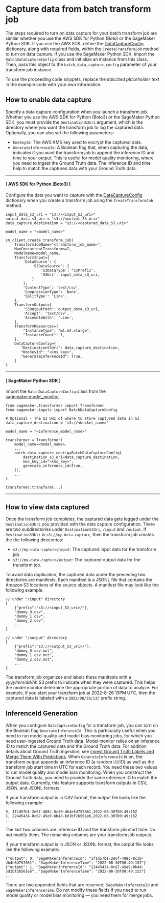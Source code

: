 # Capture data from batch transform job<a name="model-monitor-data-capture-batch"></a>

The steps required to turn on data capture for your batch transform job are similar whether you use the AWS SDK for Python \(Boto\) or the SageMaker Python SDK\. If you use the AWS SDK, define the [DataCaptureConfig](https://docs.aws.amazon.com/sagemaker/latest/APIReference/API_DataCaptureConfig.html) dictionary, along with required fields, within the `CreateTransformJob` method to turn on data capture\. If you use the SageMaker Python SDK, import the `BatchDataCaptureConfig` class and initialize an instance from this class\. Then, pass this object to the `batch_data_capture_config` parameter of your transform job instance\.

To use the proceeding code snippets, replace the *italicized placeholder text* in the example code with your own information\.

## How to enable data capture<a name="data-capture-batch-enable"></a>

Specify a data capture configuration when you launch a transform job\. Whether you use the AWS SDK for Python \(Boto3\) or the SageMaker Python SDK, you must provide the `DestinationS3Uri` argument, which is the directory where you want the transform job to log the captured data\. Optionally, you can also set the following parameters:
+ `KmsKeyId`: The AWS KMS key used to encrypt the captured data\.
+ `GenerateInferenceId`: A Boolean flag that, when capturing the data, indicates if you want the transform job to append the inference ID and time to your output\. This is useful for model quality monitoring, where you need to ingest the Ground Truth data\. The inference ID and time help to match the captured data with your Ground Truth data\.

------
#### [ AWS SDK for Python \(Boto3\) ]

Configure the data you want to capture with the [DataCaptureConfig](https://docs.aws.amazon.com/sagemaker/latest/APIReference/API_DataCaptureConfig.html) dictionary when you create a transform job using the `CreateTransformJob` method\.

```
input_data_s3_uri = "s3://<input_S3_uri>"
output_data_s3_uri = "s3://<output_S3_uri>"
data_capture_destination = "s3://<captured_data_S3_uri>"

model_name = "<model_name>"

sm_client.create_transform_job(
    TransformJobName="<transform_job_name>",
    MaxConcurrentTransforms=2,
    ModelName=model_name,
    TransformInput={
        'DataSource': {
            'S3DataSource': {
                'S3DataType': "S3Prefix",
                'S3Uri': input_data_s3_uri,
            }
        },
        'ContentType': 'text/csv',
        'CompressionType': 'None',
        'SplitType': 'Line',
    },
    TransformOutput={
        'S3OutputPath': output_data_s3_uri,
        'Accept': 'text/csv',
        'AssembleWith': 'Line',
    },
    TransformResources={
        "InstanceType": "ml.m4.xlarge",
        "InstanceCount": 1,
    },
    DataCaptureConfig={
       "DestinationS3Uri": data_capture_destination,
       "KmsKeyId": "<kms_key>",
       "GenerateInferenceId": True,
    }
)
```

------
#### [ SageMaker Python SDK ]

Import the `BatchDataCaptureConfig` class from the [sagemaker\.model\_monitor](https://sagemaker.readthedocs.io/en/stable/api/inference/model_monitor.html)\.

```
from sagemaker.transformer import Transformer
from sagemaker.inputs import BatchDataCaptureConfig

# Optional - The S3 URI of where to store captured data in S3
data_capture_destination = 's3://<bucket_name>'

model_name = "<inference_model_name>"

transformer = Transformer(
    model_name=<model_name>,
    ...
    batch_data_capture_config=BatchDataCaptureConfig(
        destination_s3_uri=data_capture_destination,
        kms_key_id="<kms_key>",
        generate_inference_id=True,
    )),
    ...
)

transformer.transform(...)
```

------

## How to view data captured<a name="data-capture-batch-view"></a>

Once the transform job completes, the captured data gets logged under the `DestinationS3Uri` you provided with the data capture configuration\. There are two subdirectories under `DestinationS3Uri`, `/input` and `/output`\. If `DestinationS3Uri` is `s3://my-data-capture`, then the transform job creates the the following directories:
+ `s3://my-data-capture/input`: The captured input data for the transform job\.
+ `s3://my-data-capture/output`: The captured output data for the transform job\.

To avoid data duplication, the captured data under the preceding two directories are manifests\. Each manifest is a JSONL file that contains the Amazon S3 locations of the source objects\. A manifest file may look like the following example:

```
// under "/input" directory
[
    {"prefix":"s3://<input_S3_uri>/"},
    "dummy_0.csv",
    "dummy_1.csv",
    "dummy_2.csv",
    ...
]

// under "/output" directory
[
    {"prefix":"s3://<output_S3_uri>/"},
    "dummy_0.csv.out",
    "dummy_1.csv.out",
    "dummy_2.csv.out",
    ...
]
```

The transform job organizes and labels these manifests with a *yyyy/mm/dd/hh* S3 prefix to indicate when they were captured\. This helps the model monitor determine the appropriate portion of data to analyze\. For example, if you start your transform job at 2022\-8\-26 13PM UTC, then the captured data is labeled with a `2022/08/26/13/` prefix string\.

## InferenceId Generation<a name="data-capture-batch-inferenceid"></a>

When you configure `DataCaptureConfig` for a transform job, you can turn on the Boolean flag `GenerateInferenceId`\. This is particularly useful when you need to run model quality and model bias monitoring jobs, for which you need user\-ingested Ground Truth data\. Model monitor relies on an inference ID to match the captured data and the Ground Truth data\. For addition details about Ground Truth ingestion, see [Ingest Ground Truth Labels and Merge Them With Predictions](model-monitor-model-quality-merge.md)\. When `GenerateInferenceId` is on, the transform output appends an inference ID \(a random UUID\) as well as the transform job start time in UTC for each record\. You need these two values to run model quality and model bias monitoring\. When you construct the Ground Truth data, you need to provide the same inference ID to match the output data\. Currently, this feature supports transform outputs in CSV, JSON, and JSONL formats\.

If your transform output is in CSV format, the output file looks like the following example:

```
0, 1f1d57b1-2e6f-488c-8c30-db4e6d757861,2022-08-30T00:49:15Z
1, 22445434-0c67-45e9-bb4d-bd1bf26561e6,2022-08-30T00:49:15Z
...
```

The last two columns are inference ID and the transform job start time\. Do not modify them\. The remaining columns are your transform job outputs\.

If your transform output is in JSON or JSONL format, the output file looks like the following example:

```
{"output": 0, "SageMakerInferenceId": "1f1d57b1-2e6f-488c-8c30-db4e6d757861", "SageMakerInferenceTime": "2022-08-30T00:49:15Z"}
{"output": 1, "SageMakerInferenceId": "22445434-0c67-45e9-bb4d-bd1bf26561e6", "SageMakerInferenceTime": "2022-08-30T00:49:15Z"}
...
```

There are two appended fields that are reserved, `SageMakerInferenceId` and `SageMakerInferenceTime`\. Do not modify these fields if you need to run model quality or model bias monitoring — you need them for merge jobs\.
